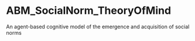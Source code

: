 # ABM_SocialNorm_TheoryOfMind
An agent-based cognitive model of the emergence and acquisition of social norms
